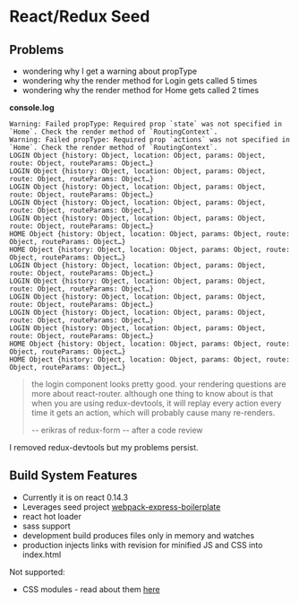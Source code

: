 
# React/Redux Seed


## Problems

- wondering why I get a warning about propType
- wondering why the render method for Login gets called 5 times
- wondering why the render method for Home gets called 2 times


__console.log__

```text
Warning: Failed propType: Required prop `state` was not specified in `Home`. Check the render method of `RoutingContext`.
Warning: Failed propType: Required prop `actions` was not specified in `Home`. Check the render method of `RoutingContext`.
LOGIN Object {history: Object, location: Object, params: Object, route: Object, routeParams: Object…}
LOGIN Object {history: Object, location: Object, params: Object, route: Object, routeParams: Object…}
LOGIN Object {history: Object, location: Object, params: Object, route: Object, routeParams: Object…}
LOGIN Object {history: Object, location: Object, params: Object, route: Object, routeParams: Object…}
LOGIN Object {history: Object, location: Object, params: Object, route: Object, routeParams: Object…}
HOME Object {history: Object, location: Object, params: Object, route: Object, routeParams: Object…}
HOME Object {history: Object, location: Object, params: Object, route: Object, routeParams: Object…}
LOGIN Object {history: Object, location: Object, params: Object, route: Object, routeParams: Object…}
LOGIN Object {history: Object, location: Object, params: Object, route: Object, routeParams: Object…}
LOGIN Object {history: Object, location: Object, params: Object, route: Object, routeParams: Object…}
LOGIN Object {history: Object, location: Object, params: Object, route: Object, routeParams: Object…}
LOGIN Object {history: Object, location: Object, params: Object, route: Object, routeParams: Object…}
HOME Object {history: Object, location: Object, params: Object, route: Object, routeParams: Object…}
HOME Object {history: Object, location: Object, params: Object, route: Object, routeParams: Object…}
```

> the login component looks pretty good. your rendering questions are more about react-router. although one thing to know about is that when you are using redux-devtools, it will replay every action every time it gets an action, which will probably cause many re-renders.
>
>-- erikras of redux-form -- after a code review

I removed redux-devtools but my problems persist.


















## Build System Features

- Currently it is on react 0.14.3
- Leverages seed project [webpack-express-boilerplate][seed]
- react hot loader
- sass support
- development build produces files only in memory and watches
- production injects links with revision for minified JS and CSS into index.html


Not supported:

- CSS modules - read about them [here](http://glenmaddern.com/articles/css-modules)

[seed]:https://github.com/christianalfoni/webpack-express-boilerplate.git
